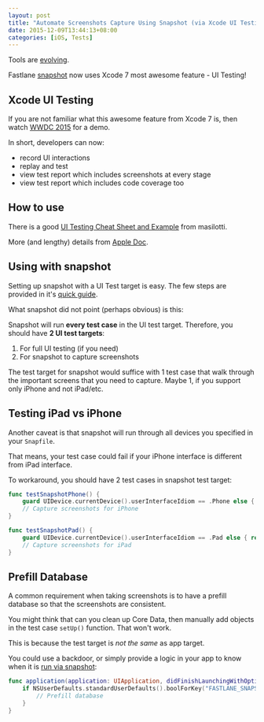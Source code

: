 ```yaml
---
layout: post
title: "Automate Screenshots Capture Using Snapshot (via Xcode UI Testing)"
date: 2015-12-09T13:44:13+08:00
categories: [iOS, Tests]
---
```


Tools are [evolving](http://samwize.com/2015/01/29/fastlane-replacing-ui-screen-shooter-and-screenshot-uploader/).

Fastlane [snapshot](https://github.com/fastlane/snapshot) now uses Xcode 7 most awesome feature - UI Testing!


## Xcode UI Testing

If you are not familiar what this awesome feature from Xcode 7 is, then watch [WWDC 2015](https://developer.apple.com/videos/play/wwdc2015-406/) for a demo.

In short, developers can now:

- record UI interactions
- replay and test
- view test report which includes screenshots at every stage
- view test report which includes code coverage too


## How to use

There is a good [UI Testing Cheat Sheet and Example](http://masilotti.com/ui-testing-cheat-sheet/) from masilotti.

More (and lengthy) details from [Apple Doc](https://developer.apple.com/library/prerelease/ios/documentation/DeveloperTools/Conceptual/testing_with_xcode/chapters/01-introduction.html).


## Using with snapshot

Setting up snapshot with a UI Test target is easy. The few steps are provided in it's [quick guide](https://github.com/fastlane/snapshot).

What snapshot did not point (perhaps obvious) is this:

Snapshot will run **every test case** in the UI test target. Therefore, you should have **2 UI test targets**:

1. For full UI testing (if you need)
2. For snapshot to capture screenshots

The test target for snapshot would suffice with 1 test case that walk through the important screens that you need to capture. Maybe 1, if you support only iPhone and not iPad/etc.


## Testing iPad vs iPhone

Another caveat is that snapshot will run through all devices you specified in your `Snapfile`.

That means, your test case could fail if your iPhone interface is different from iPad interface.

To workaround, you should have 2 test cases in snapshot test target:

```swift
func testSnapshotPhone() {
    guard UIDevice.currentDevice().userInterfaceIdiom == .Phone else { return }
    // Capture screenshots for iPhone
}

func testSnapshotPad() {
    guard UIDevice.currentDevice().userInterfaceIdiom == .Pad else { return }
    // Capture screenshots for iPad
}
```


## Prefill Database

A common requirement when taking screenshots is to have a prefill database so that the screenshots are consistent.

You might think that can you clean up Core Data, then manually add objects in the test case `setUp()` function. That won't work.

This is because the test target is _not the same_ as app target.

You could use a backdoor, or simply provide a logic in your app to know when it is [run via snapshot](https://github.com/fastlane/snapshot#launch-arguments):

```swift
func application(application: UIApplication, didFinishLaunchingWithOptions launchOptions: [NSObject: AnyObject]?) -> Bool {
    if NSUserDefaults.standardUserDefaults().boolForKey("FASTLANE_SNAPSHOT") {
        // Prefill database
    }
}
```



